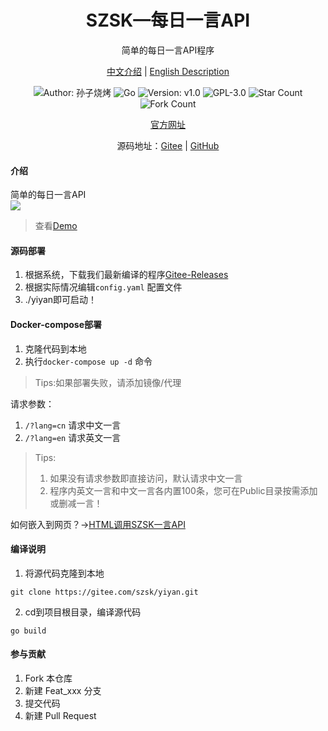 <h1 align="center">SZSK—每日一言API</h1>
<p align="center">简单的每日一言API程序</p>

<p align="center">
<a href="./README.md">中文介绍</a> |
<a href="./README.en.md">English Description</a> 
</p>

<p align="center"> 
<img src="https://img.shields.io/badge/Author-孙子烧烤-orange.svg" title="Author: 孙子烧烤">
<img src="https://img.shields.io/badge/Go-1.21.6-brightgreen.svg" title="Go" />
<img src="https://img.shields.io/badge/version-v1.1-brightgreen.svg" title="Version: v1.0">
<img src="https://img.shields.io/badge/GPL-3.0-brightgreen.svg" title="GPL-3.0">
<img src="https://gitee.com/szsk/yiyan/badge/star.svg?theme=dark" title="Star Count">  
<img src="https://gitee.com/szsk/yiyan/badge/fork.svg?theme=dark" title="Fork Count">  

<p align="center">
<a href="https://www.sunzishaokao.com/">官方网址</a> 
</p>

<p align="center">源码地址：<a href="https://gitee.com/szsk/yiyan">Gitee</a> | 
<a href="https://github.com/szsk2022/yiyan">GitHub</a>
</p>

#### 介绍
简单的每日一言API  
![](https://www.sunzishaokao.com/wp-content/uploads/2024/01/20240131005421418-C3974D21-A954-4516-8015-4C463337E78E.png)
>查看[Demo](https://sunzishaokao.com/plugin/quote/ "Demo")

#### 源码部署
1. 根据系统，下载我们最新编译的程序[Gitee-Releases](https://gitee.com/szsk/kms/releases "Releases")
2. 根据实际情况编辑`config.yaml` 配置文件
3. ./yiyan即可启动！

#### Docker-compose部署
1. 克隆代码到本地
2. 执行`docker-compose up -d` 命令

>Tips:如果部署失败，请添加镜像/代理

请求参数：  
1. `/?lang=cn` 请求中文一言  
2. `/?lang=en` 请求英文一言

>Tips:  
>1. 如果没有请求参数即直接访问，默认请求中文一言  
>2. 程序内英文一言和中文一言各内置100条，您可在Public目录按需添加或删减一言！

如何嵌入到网页？→<a href="./HTML.md">HTML调用SZSK一言API</a> 

#### 编译说明
1. 将源代码克隆到本地  
```
git clone https://gitee.com/szsk/yiyan.git
````
2. cd到项目根目录，编译源代码  
```
go build
```

#### 参与贡献

1.  Fork 本仓库
2.  新建 Feat_xxx 分支
3.  提交代码
4.  新建 Pull Request